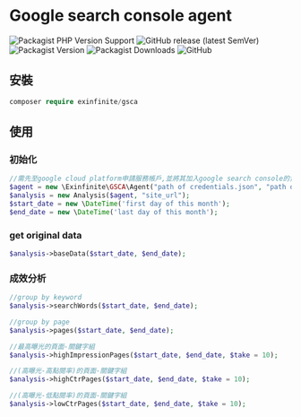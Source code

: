 # Google search console agent

![Packagist PHP Version Support](https://img.shields.io/packagist/php-v/exinfinite/gsca)
![GitHub release (latest SemVer)](https://img.shields.io/github/v/release/exinfinite/GSCA)
![Packagist Version](https://img.shields.io/packagist/v/exinfinite/gsca)
![Packagist Downloads](https://img.shields.io/packagist/dt/exinfinite/gsca)
![GitHub](https://img.shields.io/github/license/exinfinite/GSCA)

## 安裝

```php
composer require exinfinite/gsca
```

## 使用

### 初始化

```php
//需先至google cloud platform申請服務帳戶,並將其加入google search console的資源中
$agent = new \Exinfinite\GSCA\Agent("path of credentials.json", "path of cache dir");
$analysis = new Analysis($agent, "site_url");
$start_date = new \DateTime('first day of this month');
$end_date = new \DateTime('last day of this month');
```

### get original data

```php
$analysis->baseData($start_date, $end_date);
```

### 成效分析

```php
//group by keyword
$analysis->searchWords($start_date, $end_date);

//group by page
$analysis->pages($start_date, $end_date);

//最高曝光的頁面-關鍵字組
$analysis->highImpressionPages($start_date, $end_date, $take = 10);

//(高曝光-高點閱率)的頁面-關鍵字組
$analysis->highCtrPages($start_date, $end_date, $take = 10);

//(高曝光-低點閱率)的頁面-關鍵字組
$analysis->lowCtrPages($start_date, $end_date, $take = 10);
```
